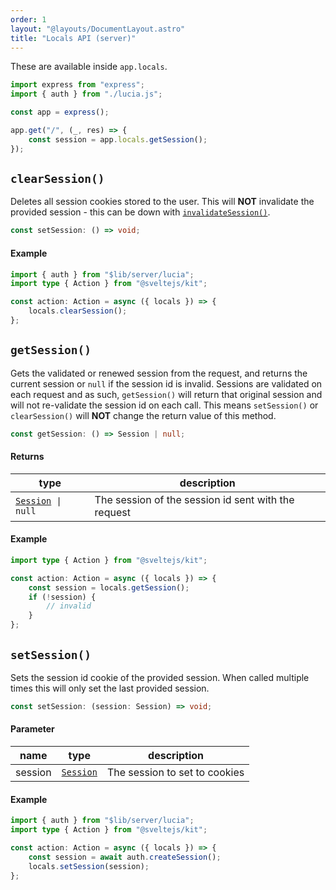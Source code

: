 ```yaml
---
order: 1
layout: "@layouts/DocumentLayout.astro"
title: "Locals API (server)"
---
```


These are available inside `app.locals`.

```ts
import express from "express";
import { auth } from "./lucia.js";

const app = express();

app.get("/", (_, res) => {
	const session = app.locals.getSession();
});
```

## `clearSession()`

Deletes all session cookies stored to the user. This will **NOT** invalidate the provided session - this can be down with [`invalidateSession()`](/reference/api/server-api#invalidatesession).

```ts
const setSession: () => void;
```

#### Example

```ts
import { auth } from "$lib/server/lucia";
import type { Action } from "@sveltejs/kit";

const action: Action = async ({ locals }) => {
	locals.clearSession();
};
```

## `getSession()`

Gets the validated or renewed session from the request, and returns the current session or `null` if the session id is invalid. Sessions are validated on each request and as such, `getSession()` will return that original session and will not re-validate the session id on each call. This means `setSession()` or `clearSession()` will **NOT** change the return value of this method.

```ts
const getSession: () => Session | null;
```

#### Returns

| type                                                        | description                                         |
| ----------------------------------------------------------- | --------------------------------------------------- |
| [`Session`](/reference/types/lucia-types#session)` \| null` | The session of the session id sent with the request |

#### Example

```ts
import type { Action } from "@sveltejs/kit";

const action: Action = async ({ locals }) => {
	const session = locals.getSession();
	if (!session) {
		// invalid
	}
};
```

## `setSession()`

Sets the session id cookie of the provided session. When called multiple times this will only set the last provided session.

```ts
const setSession: (session: Session) => void;
```

#### Parameter

| name    | type                                              | description                   |
| ------- | ------------------------------------------------- | ----------------------------- |
| session | [`Session`](/reference/types/lucia-types#session) | The session to set to cookies |

#### Example

```ts
import { auth } from "$lib/server/lucia";
import type { Action } from "@sveltejs/kit";

const action: Action = async ({ locals }) => {
	const session = await auth.createSession();
	locals.setSession(session);
};
```
